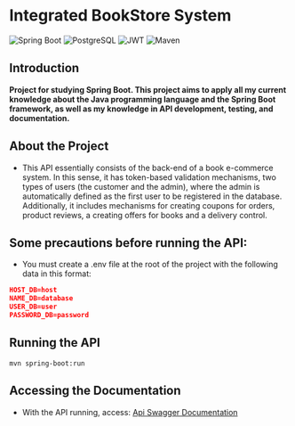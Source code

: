# Integrated BookStore System

![Spring Boot](https://img.shields.io/badge/Spring%20Boot-6DB33F.svg?style=for-the-badge&logo=Spring-Boot&logoColor=white)
![PostgreSQL](https://img.shields.io/badge/PostgreSQL-4169E1.svg?style=for-the-badge&logo=PostgreSQL&logoColor=white)
![JWT](https://img.shields.io/badge/JSON%20Web%20Tokens-000000.svg?style=for-the-badge&logo=JSON-Web-Tokens&logoColor=white)
![Maven](https://img.shields.io/badge/Apache%20Maven-C71A36.svg?style=for-the-badge&logo=Apache-Maven&logoColor=white)

## Introduction

**Project for studying Spring Boot. This project aims to apply all my current knowledge about the Java programming language and the Spring Boot framework, as well as my knowledge in API development, testing, and documentation.**

## About the Project

* This API essentially consists of the back-end of a book e-commerce system. In this sense, it has token-based validation mechanisms, two types of users (the customer and the admin), where the admin is automatically defined as the first user to be registered in the database. Additionally, it includes mechanisms for creating coupons for orders, product reviews, a creating offers for books and a delivery control.

## Some precautions before running the API:

* You must create a .env file at the root of the project with the following data in this format:

```json
HOST_DB=host
NAME_DB=database
USER_DB=user
PASSWORD_DB=password
```
## Running the API

```shell
mvn spring-boot:run
```
## Accessing the Documentation

* With the API running, access: [Api Swagger Documentation](http://localhost:8080/swagger-ui.html)

